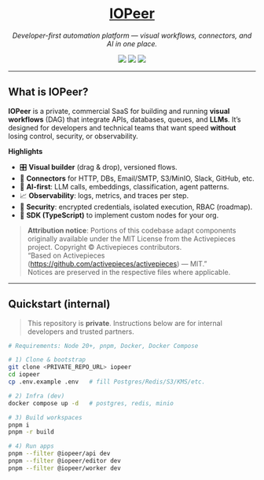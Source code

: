 <h1 align="center">
  <a href="https://iopeer.com" target="_blank">IOPeer</a>
</h1>
<p align="center"><i>Developer-first automation platform — visual workflows, connectors, and AI in one place.</i></p>

<p align="center">
  <a href="#security"><img src="https://img.shields.io/badge/Security-Policy-blue?style=for-the-badge"></a>
  <a href="#license"><img src="https://img.shields.io/badge/License-Commercial-black?style=for-the-badge"></a>
  <a href="#support"><img src="https://img.shields.io/badge/Status-Private%20SaaS-8A2BE2?style=for-the-badge"></a>
</p>

---

## What is IOPeer?
**IOPeer** is a private, commercial SaaS for building and running **visual workflows** (DAG) that integrate APIs, databases, queues, and **LLMs**. It’s designed for developers and technical teams that want speed **without** losing control, security, or observability.

**Highlights**
- 🎛️ **Visual builder** (drag & drop), versioned flows.
- 🔌 **Connectors** for HTTP, DBs, Email/SMTP, S3/MinIO, Slack, GitHub, etc.
- 🤖 **AI-first**: LLM calls, embeddings, classification, agent patterns.
- 📈 **Observability**: logs, metrics, and traces per step.
- 🔐 **Security**: encrypted credentials, isolated execution, RBAC (roadmap).
- 🧰 **SDK (TypeScript)** to implement custom nodes for your org.

> **Attribution notice**: Portions of this codebase adapt components originally available under the MIT License from the Activepieces project. Copyright © Activepieces contributors.  
> “Based on Activepieces (https://github.com/activepieces/activepieces) — MIT.”  
> Notices are preserved in the respective files where applicable.

---

## Quickstart (internal)
> This repository is **private**. Instructions below are for internal developers and trusted partners.

```bash
# Requirements: Node 20+, pnpm, Docker, Docker Compose

# 1) Clone & bootstrap
git clone <PRIVATE_REPO_URL> iopeer
cd iopeer
cp .env.example .env   # fill Postgres/Redis/S3/KMS/etc.

# 2) Infra (dev)
docker compose up -d   # postgres, redis, minio

# 3) Build workspaces
pnpm i
pnpm -r build

# 4) Run apps
pnpm --filter @iopeer/api dev
pnpm --filter @iopeer/editor dev
pnpm --filter @iopeer/worker dev
